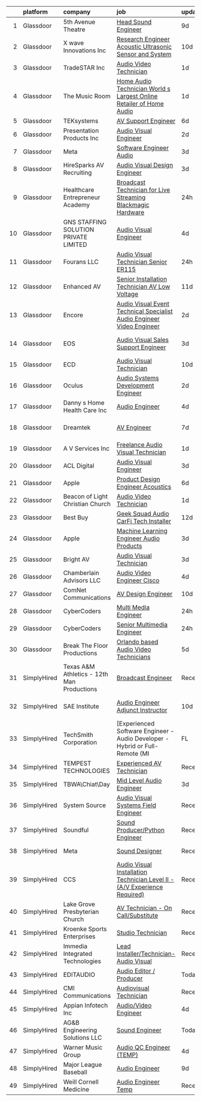 

|    | platform    | company                                    | job                                                                                                                                                                                                                                                                                                                                                                                                                                                                                                                                                                                                                                                                                                                                                                                                                                                                                                                                                                                                                                                                                                                                                                                                                                                                                                                                                                                                                                                                    | update_time   | location                   |
|---:|:------------|:-------------------------------------------|:-----------------------------------------------------------------------------------------------------------------------------------------------------------------------------------------------------------------------------------------------------------------------------------------------------------------------------------------------------------------------------------------------------------------------------------------------------------------------------------------------------------------------------------------------------------------------------------------------------------------------------------------------------------------------------------------------------------------------------------------------------------------------------------------------------------------------------------------------------------------------------------------------------------------------------------------------------------------------------------------------------------------------------------------------------------------------------------------------------------------------------------------------------------------------------------------------------------------------------------------------------------------------------------------------------------------------------------------------------------------------------------------------------------------------------------------------------------------------|:--------------|:---------------------------|
|  1 | Glassdoor   | 5th Avenue Theatre                         | [Head Sound Engineer](https://www.glassdoor.com/partner/jobListing.htm?pos=104&ao=1110586&s=58&guid=000001834a3bb33ab60d8e70ab430b70&src=GD_JOB_AD&t=SR&vt=w&ea=1&cs=1_1df6c047&cb=1663397770406&jobListingId=1008123906678&cpc=0F2A8D282FF2E7FC&jrtk=3-0-1gd53ncr5i7kq801-1gd53ncrnmbjh800-679f858cacb80711--6NYlbfkN0A953Z9EfJZc5Z9y7Wb0NkuJO-5BBnqXCJSieP3bN3oTxAO8dGQJw4jOWLTXZ_QeGs4kJ63YjZwNQNYGIrSwQgfY20srx1XT-10XjCPvFkni2R6SchQELxUzor0CESEMjGrLh7Gb-fv43eRD8ZMhQROMx4XTCQu4O_AAnWj6c8oLgAlkNMBZY5ReuQf7658FuVYE0V_9JTLg2bBlGArRmVzU1cWeS5dN2Whh_3ekR3uPG2x0VdTTy2ngp3PsUmMCvzv5n9IjoqN2CoFQQF8FmYYSAg1DFNLcx5YNFslIxbrO_9hmQSYH4npHhYgqe8FVIYNM8NOCLAv7kZ4aIA4C-QN6f6gP8feWeHcISaINP5QZoP3vDkZAMZwYUrch3LeniXX_G8S57vqZqlol2jE-d2JAlFrNwtWpYXhkEc_iVbyh_YPAYbfuCAARrJPyWhLD2ay9H45zHzG8QnWRNZ8Yb6-z3i2o8XOs-W3ll7T-R27OdqE2gPWmCO0exfNGjaSvZ8%3D)                                                                                                                                                                                                                                                                                                                                                                                                                                                                                                                                                                                                           | 9d            | Seattle, WA                |
|  2 | Glassdoor   | X wave Innovations  Inc                    | [Research Engineer   Acoustic  Ultrasonic Sensor and System](https://www.glassdoor.com/partner/jobListing.htm?pos=102&ao=1110586&s=58&guid=000001834a3bb33ab60d8e70ab430b70&src=GD_JOB_AD&t=SR&vt=w&ea=1&cs=1_86c76d02&cb=1663397770406&jobListingId=1008120456243&cpc=7914D502DECE078E&jrtk=3-0-1gd53ncr5i7kq801-1gd53ncrnmbjh800-8b28430843ee8fd0--6NYlbfkN0BHIfC1zsKGIu0R3teaIu8liT7fbRNLaQeDQfcPJweUKxynNxS1I3QAxxY8sUOPCofg_r53BMj0SbXowN0Fq7NDdNj3ZvmNwkX73jybw_-RU0XFOOqu_8ArTDP4JpwOlNlRmJhZIm22hZH9qKHJE12kr5AUzdWgt6ri3W2_npT1sjAwbd44WNW9zh1HfKyXybKuchhO9TsITl4F12AHez0XXOkjK7lTe7xN3MJD7Pj2IQBIqoN2gLFVg6EVNVH6Pq2hbXmxFl-c1_41S_UvKpZMBSHGKkwjqnGbdiIA6zMe-a5gkFetvO2oNh_nNEzjZztIihfQ9hkclV0hct-P7Tn0kln4bucIlBgq5jeAU3a_ihTv2ePSVULQo0y10NdMaO51_PvV2Mjhj7lPG81UAUaQVMagv6D9jYfAJgOxDCalRgNAl-TGvN7D5ONLeKTjSvjjzAEQTjG7mjB7Vh4eN17rsASGZqfj54VLDTI5K2lSxdvzCx7P40p8RpdjnvzBZCmnXD9bKM5pLPLXBjVNl3ZTIBgfQZoPoeYXriN4N3F9-b3y2tH-bSRd)                                                                                                                                                                                                                                                                                                                                                                                                                                                                                                                  | 10d           | Gaithersburg, MD           |
|  3 | Glassdoor   | TradeSTAR  Inc                             | [Audio Video Technician](https://www.glassdoor.com/partner/jobListing.htm?pos=122&ao=1110586&s=58&guid=000001834a3bb33ab60d8e70ab430b70&src=GD_JOB_AD&t=SR&vt=w&ea=1&cs=1_07f4f2d2&cb=1663397770408&jobListingId=1008142294848&cpc=81AAE51C33FDE227&jrtk=3-0-1gd53ncr5i7kq801-1gd53ncrnmbjh800-41d32f49fb0996f6--6NYlbfkN0BMlLwFQlzIeHqb3EUGmDxTgvwq9lhECUMn26vpEj4hXIcvgHf_kGUIlO4O6oJNFlvVvdy1UpyY9LPpUuMphX2Q5c9eFBkE8_Qfc2P9zznzle2Ys59ZHM2hpKtWqOodCr9Xy2wSORpMkBiUC-dkiFvwC4KIZqUphqVFl5m7SbcTe49P7i7LwlGOAa-bKh-8riy9_Z_SsOPd212-UleXKY0_CIeHmfdHs-Wl0jJWtubL06jK9-zN2mVI3mIKNt3NxUUaFNlMYnc9Trtq_V1kphI6gpKA-ROgI24xeWbJm5wolS1cEnj-9KnbNuB9jOi-9YrHOIMVHt-Bc0Qk9ZQse49r_lG8EJ_cjVD3vf5zkO0Vus9DLLy4Ek7McqeJxAFOFFowMnwckUzAk127AR_JoI-JmN552SkhShwWEwjIU5l18KJiWg2Wrg7oXpxw5nawFiXChsYAk6QOCiKS_wrkQ9tgL2tH-0cioCTGIyuQAoVNGIQuNogEMqULX9On025gZmnfmqeI1Uylzo9TDoneBnunbvhd4VK0Y3dLSg_1VqhJ4A%3D%3D)                                                                                                                                                                                                                                                                                                                                                                                                                                                                                                                                                          | 1d            | Austin, TX                 |
|  4 | Glassdoor   | The Music Room                             | [Home Audio Technician   World s Largest Online Retailer of Home Audio](https://www.glassdoor.com/partner/jobListing.htm?pos=107&ao=1110586&s=58&guid=000001834a3bb33ab60d8e70ab430b70&src=GD_JOB_AD&t=SR&vt=w&ea=1&cs=1_21440e67&cb=1663397770407&jobListingId=1008142564880&cpc=67D5E609A3B8C355&jrtk=3-0-1gd53ncr5i7kq801-1gd53ncrnmbjh800-87e7a78f5fb545e2--6NYlbfkN0BZaF_IE0spYzNJrKMj4w3mheJXsB5nILyWYHzkn1FEEm3BxHdTo9d2UbBZW5o5OfceZM1tWap96FzA8xOz9Jo8rOWIpqO1qySRXve0YAFASXfwmZFqSwzq7HtmZUZBW9FRVsaBKBHagFiyxoJYC0GqL-26ERj0g_PDsZCxP2Vq8YSblsIluaJhVov-18R6Ik7uHPajN1JwDRz3d73Sff3tFFDoSgVpFUeFlcfPTA2K1vgaihmyvv5B37xy3-BgkJA_kwZw_MAU8FKnhnMXAOjr9PoKjs5aztpyBAPh_XxkgwCxAkLvr_ZM39Gbm_KIB5Y5Rfx2z5esNPeL6wej3ZkmG7aUWngYIAteBDRqzPEQCjz89l32qx5R6u6M6fnKLM_VnMyCI67I1ra_e2FvnYv7nLnUtEj3IPNAGMZzqHxCygyP8KyXD8__TuTStTFEIvoAtLUTBFeEi31FHOSiFK2C52geb6I_cw7tf64lWXlSVI8_Yg18MI0AmvS9N0nyYE9D-YJ_dYO38HVPezL0dAtKo-kcoR03D16Za74FrQdeyKJL26W2vL7TyNk9pfh6YIQ%3D)                                                                                                                                                                                                                                                                                                                                                                                                                                                                                         | 1d            | Erie, CO                   |
|  5 | Glassdoor   | TEKsystems                                 | [AV Support Engineer](https://www.glassdoor.com/partner/jobListing.htm?pos=130&ao=1110586&s=58&guid=000001834a3bb33ab60d8e70ab430b70&src=GD_JOB_AD&t=SR&vt=w&cs=1_8b3c136d&cb=1663397770409&jobListingId=1008130784424&cpc=2CAED5C921A5F994&jrtk=3-0-1gd53ncr5i7kq801-1gd53ncrnmbjh800-de245536ad8793d7--6NYlbfkN0AuKz8EBO1xHDEL7V2YF9xF3dC_I9B9i-Zw2Jh8clPMK3KTieKealHQKAGLCoX8ausi5N1U8kUnFp1enYtqdVA2tOniFGW21f7-xkHmWu0wHW6gjIdTUIHcx_6TyVQ7GiAgNf3MR5yr1j1S-i_CG7U4yc2_qi9ZfkxdCoX2qhzljcHj4WzKukt6r5D9yOp81pKxi9MrUOZqtrq9kHENu8-LEfX5uVkeci8fbOuT_RaIngeI0c9zL7Fp0hyfMY3ipEPrOswWbl_AtpPwez19mxcwOmfgQ1gcVbQLCZEHFz3vuZF54q_M5CuF2KbG-jhx4LPeVfwL-oN8MW35fSno0t5XTg9vj334AEAy5YLdYIWojJNyE6KDbixqNCt36wxFNiSnZXvz6ypyDbEli3hsp55WAuxpxnhMLWwmZJJhqzkLODbqx-kNiagQkVD8IHChlrP7zxPSr1OOkvZer6IoSWivhEVKNG34OgsQhhvCFSJ48ua8UgC3V1K8EyEYLwxt1cTlaTgKmR8UAUss3VGjBWDDNr1hqVz7JGi1nSP3hkDNQQG7ktvByRFTkZtNH_wkxDZyVQ-IsYH96jnJSgtVnBnYQ54_gHg9JN60iD8DSLbEChAtGWNMPlMC-nPYwoOQIVyfk_NjXJZ_tLE44ZnbaOImpkZULt9cKHqwyCn9YVYybAEHzYaQZ8rNlNTnlL17e37upokTJ9C1MckU2d_vm3eGIsA_ReQv7lyaGeAwuizpnZXo_IFTP98HWhEfz-5FgtxQKcYRGnHoWLSQVV-qOTyJVmfouPZSffjMdb7IgSLjJdioKwghxehU1X8xQvL3mppbwO4DiIYfqS26xLdYlH4mwgcwotLq3hedskPRWBjf4lJu77R1lJUz4v1N2cB_H34D-zPknQRrUY4MuEP2r4BB_P9f46tbIsM%3D)                                                                                                                                                                                | 6d            | Brooklyn, NY               |
|  6 | Glassdoor   | Presentation Products Inc                  | [Audio Visual Engineer](https://www.glassdoor.com/partner/jobListing.htm?pos=101&ao=1110586&s=58&guid=000001834a3bb33ab60d8e70ab430b70&src=GD_JOB_AD&t=SR&vt=w&ea=1&cs=1_1000f20d&cb=1663397770406&jobListingId=1008139747241&cpc=3AB15119A9A7BAF3&jrtk=3-0-1gd53ncr5i7kq801-1gd53ncrnmbjh800-c7d6d51eb7e45860--6NYlbfkN0DukAwDndutArnS8OT3znlJ-TW2KpK_7rZjO0LfXc6UVMwJqLdD1YJP8SDRF_NHwyxts_RCsiaT-Z86VeDUyE0hHOmBfzCBXE-SSidI87TkG3eIlDjidjWDLii0-bPzX49fxqwVr3h-RjXRUZ6oLVfujI85f79Zxnkcm2YBIb2jTy5SOnbDNyzA-930Z3QPEDC1T1TXoeR6Et0kGb7DfWAlovBTY9faT86TfzWPFQT_b1mzjCVnYaQ6q1CaAGrz2LRrFhx-r35zwsWIAvqCoZ_UY-7U1S4t8gYQygEck2OpFWDxHPhVDqUm6WMGjMafzxEdp91gCv1QYabtr4zXY8bUlzuS92H8GuzBqmBZ7EMyuUNkujbFuFtLlCchspASPIk6L29TyUfaZFSO1QWm74pJd3iNnJ8Xdo1oPryuJoOD0rlNUJ10vMZGE7tDObiEao1-ZVU1aI8jWWp1S6tHmIZZmEbhXRtAoKFiIjs_7M6acLIJ7NOKUgzujmIGVjuvZpoBSiVsslqrIA%3D%3D)                                                                                                                                                                                                                                                                                                                                                                                                                                                                                                                                                                                           | 2d            | New York, NY               |
|  7 | Glassdoor   | Meta                                       | [Software Engineer   Audio](https://www.glassdoor.com/partner/jobListing.htm?pos=106&ao=1110586&s=58&guid=000001834a3bb33ab60d8e70ab430b70&src=GD_JOB_AD&t=SR&vt=w&cs=1_234b8538&cb=1663397770406&jobListingId=1008135856631&cpc=444700D72F2ECBCE&jrtk=3-0-1gd53ncr5i7kq801-1gd53ncrnmbjh800-2af0d72ee9516572--6NYlbfkN0DYl4UJW4r1Vl7FEn6T9F-rD9lpC-0oMJVSiWjK_MGUd8e8cHXcpv6KPyjLHZEfqkWCUGiQ0wI9PhypsvPn6fLuX-NuhRXF81k4keiTZ-sjyQohKEQHZsqiAZ17RgzjGitjocz7khR2BXjl1nT4h9VfIACCg0Il7tYaijOLNLdjO9BsgM7gz_J4xH0AJnUSQM9ndGX7IhztlwjVNh9xlotBROnu5xhgf1_h-WZF5HuFM90ACqdiwzpBVaH5Z7I7JU_HjpovsbGw8JK7vRTrxzOxM7G27CooE3JnqIiUcuOxot6iI1Gs3cDiIYrDUXpKk0PVCZkLE0kb-TBh8AdQGI7DUDytoXrG76kNujo4Wd5nq6zpkPc4U3PCvd5r5JGnIAWH7fmcTtfngydYEvTZTevBjY6LYEOQEg6R0zV-HZH3VpEhnY7V8RUrDQx2TAfZwbt7w_1Gj4nuqq5T95abxuqo1rGJh7eN-2p6dBk3l5lTeKpY0YAZeiBO1gjLsB_fvlgMm_pvdVjwkYKIrbazAc-AMPdzK76IVNFuPmBo8T7EG5NtDFl3Hux4SGrSN6ycc7y2SsWpfEXp4lBzcA5TNDIppYnJ9nYzTqQeaq3DYczOSr8oIraolr7Ai20haPkzzSrGk2mFj9XLi5KmPiSAQqXdjjuBJMi02qbsZbvf-HrcQxRnjjse_PCLAViX78hgGgZJHUF66R_OyOljNsLdb_lJGmuB27ndhnOrEjneCQGEmW8zqAVkQQcntXfjbP6LwV7N97DGb3roJWu8Z8lZUGUTiDcTKbg-i0VUHU437GZyoq6ythZjimXvn0JPAgrZ8vssy-UOupONamaJsJP9dBExP1l30agAQ22PBTuw7Uvw-Nm3niYdiIjDMfh9QELkwMRX5l-bRoDVYnrCBnihls4e2A-A8Fv5iFNxwbQShBC31lxkkc8v3hYf7UakehFN6idxP2_Hf6C81Ju3gtIz9Xd7WbXVAJPimcSE5Jggk4ri3KxwPswvLoUDNKKyQcKmVwcn0LAxta6Dpuaj0Y74hnbWbsh71M5Nr9qVW--Fq_64dmZdioQ_UPr4nK7rJU7DIK4%3D)          | 3d            | Remote                     |
|  8 | Glassdoor   | HireSparks AV Recruiting                   | [Audio Visual Design Engineer](https://www.glassdoor.com/partner/jobListing.htm?pos=105&ao=1110586&s=58&guid=000001834a3bb33ab60d8e70ab430b70&src=GD_JOB_AD&t=SR&vt=w&ea=1&cs=1_cee73c41&cb=1663397770406&jobListingId=1008137112993&cpc=4B4B39186BDA197B&jrtk=3-0-1gd53ncr5i7kq801-1gd53ncrnmbjh800-70840be01189a80d--6NYlbfkN0CgISsLKYw0qJRFWluNVVgIYeD3xM8qesrjCvAKwjwwKRSQqxAUlElEhVVO1a0J4UmXE8jH8gqGZ7bB0TcnyeIIpq6WKYddQT_X0JK8DnFIdWZsHfw0-rWvvUi3Z3RfPv7FZg6L5grtNpIdd-CemJoVVCkqaTgSizITWw5qMXkPgXDOiBtAfXCV4beGq3OSQt6LSfrKMNvRpVmSOAh9zdKy7PXWXma6vatZXQTGVS08AhGPC9EO5iWMLYitm05AckXDRkyFPnUxVUpmPYvAQN5U8KFFu1RVDuDe6pLodJUKg3dd_R84seWQ6_1QimC85f_rZyAtRAhG-ASVZX1yOwxK15IFAA-F_w8PXsDGci3ed6W5d24hhn1w1vtEkuzgxrno9e3CRmt9RPutRcWce6WiZOYSLNt6ZoGAIxBEdjFLZJ721LmReCcFmeEzHSaQYVZ5EIfNQq9BNWaMI6ktDzFiNmDhK__toGKOahDxTtxuRiOMoiq4nylV3WHUPuMzr2tGdU00hTG5dMpPpbDWrg4qdx5r9Bzevgg%3D)                                                                                                                                                                                                                                                                                                                                                                                                                                                                                                                                                                  | 3d            | Colorado Springs, CO       |
|  9 | Glassdoor   | Healthcare Entrepreneur Academy            | [Broadcast Technician for Live Streaming  Blackmagic Hardware ](https://www.glassdoor.com/partner/jobListing.htm?pos=111&ao=1110586&s=58&guid=000001834a3bb33ab60d8e70ab430b70&src=GD_JOB_AD&t=SR&vt=w&ea=1&cs=1_d06a13d6&cb=1663397770407&jobListingId=1008144865021&cpc=149B3D5996025BBA&jrtk=3-0-1gd53ncr5i7kq801-1gd53ncrnmbjh800-ab1128fd90957241--6NYlbfkN0CkZ8-mGi90iqtR0Qhiu9m0tER0sqAmi77AzZq27j3pUXYO4uJCgMQg3zVFMnV4fhf6KSqzuZYes5UgPV0P_ovfDWTjLaAuGnVRtPeIw8TGb_99XdLYT4Pf8XQEKsD4YduzW_VEUu5AZGIo5rRPojG_xqROrpmYTQrVa0DABj6e-D6d8XRoV81c1K3ftfaGvckn1VGOrPED1MloIjH7NpgDmxmbV6WMZj0ncyAllgh0WHmyiboEcJXphnZGONRoTeTHPGvDUr4G2phiiP5ppf3HfGDMvq0C4Sfm21nxyXVFjKjqyJE2hoTCeACC2D443xy0_0Bc1_p51lXOqMALX9w00lJsDov6ygdEWiahxCBgqBhnT9i5TZFfICgl9dsoxFJpytFJnyzWqxn5wI1Mq70xI2EXZaM25m0E_a9Ggwa9QoODMJocRN8uze1MqGjNEcM22bSixL9788HJdoETnifEQcm9eiGYtHG3d3C5AJlk5PEs_veJj850LFyt_wvl3_c%3D)                                                                                                                                                                                                                                                                                                                                                                                                                                                                                                                                                                 | 24h           | Osteen, FL                 |
| 10 | Glassdoor   | GNS STAFFING SOLUTION PRIVATE LIMITED      | [Audio Visual Engineer](https://www.glassdoor.com/partner/jobListing.htm?pos=126&ao=1110586&s=58&guid=000001834a3bb33ab60d8e70ab430b70&src=GD_JOB_AD&t=SR&vt=w&ea=1&cs=1_2ff45f48&cb=1663397770409&jobListingId=1008133835238&cpc=654405A9B1E0A9F5&jrtk=3-0-1gd53ncr5i7kq801-1gd53ncrnmbjh800-34fc2d6aaa9c39dc--6NYlbfkN0DSIQBZQ-2Vai8_rtyWPENsIrxgvuk_9OUeK1VKqbOx9HU1FkKsTKPGTJ1fQ9Jpvdeomd5e-6rIq26ylPV15vo389pWmV_IVTD2fS4ExdKiACj2vDE4q-UYpFom3e1X1LKSJQw61DoAPcF41ktfa8CWQ67aJjIpz8K2dIRJ8SeQJ4e2QPY7gTqhCul1qMe-CHc0pHylYcDbhrUv2ulfS9YqBtYpIuNkWaTl7vzGTS_UgZHpfMPNCS2TZgRHyh4V0uWY4TE-PXNUYsaLCDlEyZSuYHAflmJA_bCsO-NGQuuMUxbnhx4iCcziBUGQBwECpWiFr0Wj49Z4y-NeTK_xxGWm4yfSqsL2lDmdAaxcMdcWpuH02L5S96Dg8YubllXLQWhrn9Z_lBM0dgce4SzTr1c7kZZ28JnoESBDBLH6h_ADT7djgHJL6xvQrQB-Rvr3AlUg0x212GOJtAZ1KvMMlx6K7AOUFEx66Fko70LTopPCNcN7Keb_w7JZP3NbVbaledWZN8rVmdqPAg%3D%3D)                                                                                                                                                                                                                                                                                                                                                                                                                                                                                                                                                                                           | 4d            | San Francisco, CA          |
| 11 | Glassdoor   | Fourans LLC                                | [Audio Visual Technician Senior  ER115 ](https://www.glassdoor.com/partner/jobListing.htm?pos=129&ao=1110586&s=58&guid=000001834a3bb33ab60d8e70ab430b70&src=GD_JOB_AD&t=SR&vt=w&ea=1&cs=1_26a5784e&cb=1663397770409&jobListingId=1008144740436&cpc=334ABAF5D42DC775&jrtk=3-0-1gd53ncr5i7kq801-1gd53ncrnmbjh800-3f5dabb87081d5de--6NYlbfkN0B550PD24BIy2Hy5mwly5kZV7wFYgZrdY3sACBQOaEATd36NwkIYHxf31zFA6Ear_U2QMvQpHq4UT55JwO0JeUU2laZCVPOXgUXiEMjqiWwZ23wNRB1pUTQwVxOQOGunBFB42tSFRFs4R2aG_fs04DgDbY--EY2TjISBOgTY3fs0gocq9b2hvcW76-9cgaly3Gg0htDBIyMGpnc1feHDvj5xDBAZ7V2gkNLVcL4O-0xUts2KjhOKShiqY_SRUKcnXYUIBmEgdjObgoY86oYlgUPaqTJ0MgB00SlCnjpDrCAQlUrTarvf5MoVSNtTPuAfnOKIhmtNIaJoy4kYO1hl1w-skJuH28LrsR9qrvUgVkGXqBPBvdmH6TRcJNG4BbEE20adG9cEOynUh0t1uQQUhBvcYKXH90CXM4bikTrK3fZgm6hF-BpdHbQKV8yhD_OqnrbE7eF44NjvxbCXnqYlnwq-26tgU6CEdukF0vq9eLOvNWot83h_K2YO4bkpV-gHkKdfNOYC79GSxiHeX2NKWAc1gGSYVdnkWo%3D)                                                                                                                                                                                                                                                                                                                                                                                                                                                                                                                                                        | 24h           | Union, NJ                  |
| 12 | Glassdoor   | Enhanced AV                                | [Senior Installation Technician  AV   Low Voltage ](https://www.glassdoor.com/partner/jobListing.htm?pos=114&ao=1110586&s=58&guid=000001834a3bb33ab60d8e70ab430b70&src=GD_JOB_AD&t=SR&vt=w&ea=1&cs=1_9d7f7482&cb=1663397770407&jobListingId=1008118905154&cpc=ACBF47B84C432121&jrtk=3-0-1gd53ncr5i7kq801-1gd53ncrnmbjh800-b0e593c9ab811aed--6NYlbfkN0Cp_WSJKd_Pz82imZmURPbhd3kYBsiZi4lpMLOH6vOlLNePjbPm4MR7L7CjOy3uzBmZ6eohfqTKkl2TGzgO3Jzyy3LVDm20qkJUYQA1MBr5FcrNoHor__i1x3ZvaIEEjLKKeLo2a5crK4FxOVD-JtmJ-gic-mNQItnf1aAJj3fwxaVtnay18ArbSdlxNCwOAGsvu0deu_keloObntlIWaEy5zst1YKDda7q5EjeDqWn8v_bSV4JpgL91E8LNLzbQilo-EHKQcjyd8TPrUcDMG4l6kRWqrtk1G5IWVWeRP6v5k-0VWbHz4FgYQC4TlL42KI1Z9HmfH9c3kPAaGO7NYkQ24udETCKIib0IV6uC1tJ2r7cJDEO89vGlDzmqtFs_FfO5lKlolEyAR1FICGzaKDxNxF2ZlN_n7ArIPgNkrL0oC1cCsYKmP525pNp9hS5aagTE36ENZZz9D0Z7FmZGsp17_YWnWqbcwV9Q_OSAtPqbJyyCReRZ1qlqKLj_afkb4jvCpzj1dh0kFZjBllWM_lpRT1816dbNHY%3D)                                                                                                                                                                                                                                                                                                                                                                                                                                                                                                                                             | 11d           | New York, NY               |
| 13 | Glassdoor   | Encore                                     | [Audio Visual Event Technical Specialist   Audio Engineer  Video Engineer](https://www.glassdoor.com/partner/jobListing.htm?pos=121&ao=1110586&s=58&guid=000001834a3bb33ab60d8e70ab430b70&src=GD_JOB_AD&t=SR&vt=w&ea=1&cs=1_fdd368f6&cb=1663397770408&jobListingId=1008139012219&cpc=7AD1D84939BBEEF3&jrtk=3-0-1gd53ncr5i7kq801-1gd53ncrnmbjh800-2bd8def716ea0f3e--6NYlbfkN0DyLD__ZQpJZwLO2s49LS2dcS2T4cy1KEhKtYr6CiU9rM45HJyBQUqd0E5_ZjnIm-mci3pdkGlYNPM1olUna66TpU4BVyfH_j75e7hYEGGv_wdpEkxrRscv1H3f33B7CjeDiTGWin8U7d_-T_WLFptV8NVUS_v0EYU16ZPOCga79YJg-w1WCRazPzuPVEQo_qdez6STlTGRZY-GGfZAKKaSHaydB3hv2KLWdC7YT5CV4GMlHnguPVYGDPyMg4fLcWmMjRHuOUOgcCHEAkHRuf-GxOnDCgmxZKkSxbIRaU114f0o-YpmNVhJ1emeFGPKy3b5tQr6rxHRxJpVeEXI9HAtqqxmzCNQW_MbVb6uEPwctAbLAWr9cfZPCBBdhYSH3hvzYnV8LG3j9oEsEmat_EH2FX3cCeRoIjsLab8GQ2bGuF6BGXgfkPzOe7ThVbp8NvtGvTNUqlqcLni9N1lnwqBw84YwYO4MPrxynNZEOgiYa2OHLxrR5P3JU9XE9m9IyoQLyoqWxB1spFp-qa9RnM-Ywh7uidsc72kF068Dgrh5cJ7arQQ0BAQgO41KhXuuRmo%3D)                                                                                                                                                                                                                                                                                                                                                                                                                                                                                      | 2d            | San Francisco, CA          |
| 14 | Glassdoor   | EOS                                        | [Audio Visual Sales Support Engineer](https://www.glassdoor.com/partner/jobListing.htm?pos=123&ao=1110586&s=58&guid=000001834a3bb33ab60d8e70ab430b70&src=GD_JOB_AD&t=SR&vt=w&ea=1&cs=1_100a5ef8&cb=1663397770408&jobListingId=1008136840645&cpc=56C4EA4A1A191A49&jrtk=3-0-1gd53ncr5i7kq801-1gd53ncrnmbjh800-723db1ede6f0c2c3--6NYlbfkN0CPuFK2nZOxfoNNJY0Pao8GxSWpION7uy0983NRRg9RKDewEfDB7qPLIZAMCI42lkd6N_5WXGdFnCCR-tGr-ayzD49P4oWXQ_Wzm8D4GDYsfZrL-jOVpvM_3XHKhyirlcD_jgEMdCKdTr-nLrPBjyH6kY4lYkkQut-_eCf08TKtbB_S1NMTXNTnT_naQuwuHW7tz52f9cb8Rg-aXoQK65VU8ixF9HdV-XpmpvwRFJ-GwvmYzHiGC7HC2ECoC7ERBMdyad0lCbrNC1k6hwxqv6JAoNWFKVI3fQVg5wdyumXiM5Q9eE1-XMjD-sG592hJwl_5CdXJgDY-eeEsZoV115xY0w1Hrow908UPmte9QKje7rcesXrBG2Q0grzMf88cOz_trSA9GWC-HmP76LMioi4hHpCbBk4IROCI-DnPTtM2ddsY8ibN7VpNG60KIDJYUtyFNJpfRbBsLg%3D%3D)                                                                                                                                                                                                                                                                                                                                                                                                                                                                                                                                                                                                                                             | 3d            | San Francisco, CA          |
| 15 | Glassdoor   | ECD                                        | [Audio Visual Technician](https://www.glassdoor.com/partner/jobListing.htm?pos=120&ao=1110586&s=58&guid=000001834a3bb33ab60d8e70ab430b70&src=GD_JOB_AD&t=SR&vt=w&ea=1&cs=1_a280cde8&cb=1663397770408&jobListingId=1008120430552&cpc=292036AD7E8A5303&jrtk=3-0-1gd53ncr5i7kq801-1gd53ncrnmbjh800-5faf7ae4e6346651--6NYlbfkN0Bu-7BuAsb4ktglGUKwTfEUzoJmL3pM-gMNEfJPFWtKaJ5aBO1A6HQ-XgRaD2waodNo125yHkGtILHNpzuw1IW-4J2pRJ1KmFuU4M-wuS0rbKerj738Bz1RcBmJkcH7nqLuLj5vC5eDTcCajjLcR6cwK6JXMUI2ISjx7mdEJiHKXu-qaCFOw28Igrom2yQzU1gWTABNSqRFnBlwJQxZWpez7FoNl-4efNoIy0zLLS3-3z5D61Gx84dl5-aFnFCK6cKBKsdy1CqU4UJzcJmnIhcgUl3U3Kd2U9WHsuiNBzMSDVLCM3XeQmKWJIAbbauN4vJZTo3Ra7N7C1bSdyoB0Iv1guKDqR4_50iIclBv2F9KUP_e8Va6HSLnP4XB_0-I4n5Q0Jabzo5x1HZh1-tvNmThvjo_FV-2xTuUKZG7S4hurSMnXjTHnupfKfO82pFqAWSaec7JzuaBf3lHky0UaCvUOJMxjL7m4hFrlqsp44oMrpy2nFHJq0pjGPsAwYPJxws%3D)                                                                                                                                                                                                                                                                                                                                                                                                                                                                                                                                                                                                       | 10d           | New Jersey                 |
| 16 | Glassdoor   | Oculus                                     | [Audio Systems Development Engineer](https://www.glassdoor.com/partner/jobListing.htm?pos=112&ao=1110586&s=58&guid=000001834a3bb33ab60d8e70ab430b70&src=GD_JOB_AD&t=SR&vt=w&cs=1_f0e82e6d&cb=1663397770407&jobListingId=1008139825650&cpc=BAEB662971763A76&jrtk=3-0-1gd53ncr5i7kq801-1gd53ncrnmbjh800-81c7c01d1ed9796a--6NYlbfkN0DYl4UJW4r1Vl7FEn6T9F-rD9lpC-0oMJVSiWjK_MGUd8e8cHXcpv6KPyjLHZEfqkU7D16wTQNzEVk4wG6XI9FAQyK5JkhJ2ERt5J6bqJI1UJM9RVHe6sJeBvvI02Fm7Y6TP1maoxtnNctsGXYfreZYmK9z-xOomguon396Im93PrYQAhqM4RnyF-ypzymJNdLjg1iIRIP7yR4_NRt84YCoPJ_r8uVTYZ1vxiv64NIRkH-4kSmFOGUBwyYF2IOPw1F6qdhgD5J7WH3d6xtIFuydd7gSFVGHMcYMKpY-inTwZ0gOo18Ub7JIadstG7rgTKFh4_f9r4mvtrSq25WB1kfwriF8zCRWSeNfupPrmcNdQM8I7VRPoXWf2rkcNNKLtpLbDAXqhPIFvWPe_lo-3DXZuAl3l07CT3Dcoz97mj-RdoDsEu6O4t7m_9PWqHQmGCZmIbSeKc61ybrv_zgIewTex6bop8e-StxRFLkeKuC7sJwA98MTRUhm4D5mXlcxm9uBMpQsEprMenigLwNRmvtAA4f5JoOX4dV28eRENHSF3pslfGkbGgIdnWa90881M5ZLem6AFyq3gPG_pXgGL5DB69TaODrZrYccN7ZKfi5JxTmnBmSqvW9z_NkUjj1_Z3G2RGATdbM5fRumRNVuzeH9bk-7H2yt5yp3vWLdPPLFm_vxG2-l5xsuNIQGZtmrchB4IexajUym6Cy8kcE9qkKEUzcE0cAHBe58Nra4Yikc-IkLvOcWnp6dziPrLqF0cQxpvMsnEFzBX_llJCyRxXZ3Yv8cSDiyc2VpYT4-77ekM5YE7VW6ACIshmzkxv1bJEwu164Qbgito2DNohyiK0llJQQtNd2vEufCBw9fNO-z3vn60QgnAvH4UnY7opUoXYvd6d9i4gh9CVDGrDn8wMVYv7AMqz_jgVwrZZvN18ePxa7rb4BSLrZHyH3V2K9on9-ZWsbN-RJJbPPxzrcbvDYVlkXRCREcyrKi6pFOyuWZqm5d-l7CpMeewi4wj_hrxm3Syxt8V_J6qbp2EQJrC0ifkcnWAwE2ZhXA9cGzmrwYCRl-PnKJBhuchi4DR6CMpx8%3D) | 2d            | Redmond, WA                |
| 17 | Glassdoor   | Danny s Home Health Care Inc               | [Audio Engineer](https://www.glassdoor.com/partner/jobListing.htm?pos=110&ao=1110586&s=58&guid=000001834a3bb33ab60d8e70ab430b70&src=GD_JOB_AD&t=SR&vt=w&ea=1&cs=1_d82ee017&cb=1663397770407&jobListingId=1008134151228&cpc=1120CD366D53BFD9&jrtk=3-0-1gd53ncr5i7kq801-1gd53ncrnmbjh800-d96fd0092005e7ba--6NYlbfkN0BoInTxaLMgkHfYaVP3cjWr3Sg06t2RqWCP-gXfyzuwcAKjbigUHLNrL0tn_yz6JlUOWou0FcGHTzr2os2mD1KAPpd-ACAcwY0h9eauOD3aWG_L3Dx0BkTIHnyCalEaEiU-pjJg_8aKBVZXC2f7pUDDYWRJO-tzJ-e7l1wrtaTNOcOW7ZrA-UAstBtsnPwPdV6rYrgywY8RC8L-kp6Xz_ccbJnkCRcBrdLF7uvNBD2W5Tx6QcNv9I_ak3yt_uBe3FLcSDrtjeoH94ezR2BhaMxGmlJQazvknaK5hiXqKybbnPCSugt3Kh4kVvaf9JRtSu1V-38khsbqvGY6ZrS5Si6ylogNiSHFcdTFUSK-y29xD6Lobh8xwcELLljdEhdFi68q20OyLYGTb0e4XXQF9aO72VB30y0XeYKtrcp5RkbymTMgy0BVqor4J6mO41eTaHZ4t6n2KczlIw0ei1ImRlV8MYW5_1TeQBtDrShNgKJ4aiKUdbuk6YDg-IiDaeFUZdQ%3D)                                                                                                                                                                                                                                                                                                                                                                                                                                                                                                                                                                                                                | 4d            | Berkley, MI                |
| 18 | Glassdoor   | Dreamtek                                   | [AV Engineer](https://www.glassdoor.com/partner/jobListing.htm?pos=103&ao=1110586&s=58&guid=000001834a3bb33ab60d8e70ab430b70&src=GD_JOB_AD&t=SR&vt=w&ea=1&cs=1_789705ff&cb=1663397770406&jobListingId=1008128319710&cpc=EB1BD5B9C2162114&jrtk=3-0-1gd53ncr5i7kq801-1gd53ncrnmbjh800-e93c37cabcb657c7--6NYlbfkN0DmE15CTgcGMh7aLs0K4L1vkmWCYcqqPsBCfgDMCdQhnIn6a0L3CsQ2TclzMHLDmuF0lYeriLsHxtx5mC1VtgpyoJLsD0nia0jpi02q9IkZ1Hea-vLCKPei7KEfifH_Or2U0zp0agN8V4Z8IpLK3I8Pr8m-A2nXYmib-vmheUeb4WB-wb7VMGrI0SXX9I95vbDi8-HUNrI9by5oRv4qLLRsjAvBp41D3SKHZWvO1mpUZz9qLbYRkAb7DbjF5CSmU59R2xEpCH__Lvnfe1CYowOZCWClRSpRxt7n0zatZN4Y-47TsdJj1z4zIjqg7e0bJfcZJeOBu4vyIVyXHtiu0D8BS3-0FDl5lv5oyobK7wYc8b8mTpNXfkSXSzxcUdY7BvVZ85dS_jB0fZnw4sc7aO0lVXA9TRZ5THQfzD_6H9xFa2kJrpCLQ964VhqAjsy8lv-JCp_ZqkVZ_6qQNdY6qtbwsSJ0RTpzZ6ROLOfXT2A-19G8XotkXeWQ)                                                                                                                                                                                                                                                                                                                                                                                                                                                                                                                                                                                                                                 | 7d            | San Francisco, CA          |
| 19 | Glassdoor   | A V Services Inc                           | [Freelance Audio Visual Technician](https://www.glassdoor.com/partner/jobListing.htm?pos=113&ao=1110586&s=58&guid=000001834a3bb33ab60d8e70ab430b70&src=GD_JOB_AD&t=SR&vt=w&ea=1&cs=1_1ccf199c&cb=1663397770407&jobListingId=1008142710910&cpc=7E69D0A57279CD4B&jrtk=3-0-1gd53ncr5i7kq801-1gd53ncrnmbjh800-36ccb2c5a6fb9f5f--6NYlbfkN0D_KRozbKJx95I3LRYgbj09bqBDFeyQG4s8tCOB31p2DKy6nDnJUsuw1VNczg2UWE6ya7bUX4zeLOE7WT2XVfHYYzmW8R_SJd70PgUl75CBK7ECdYy4ji1klRJvh1bsmyT3w-CHzdEzJzeagbDZMldirzWP9k1iNa1IRQK9rANCTznu8tZiQZKKtPdAG8RpTsHeVJscFDTfJ6OolJOGICOZ_v1y4lIQgQ8g_6iPraYIIsX3tkAhxjpsyN-xyhF4kLiMQesSv6dfb6HBbc1ACQ2DRMNF5MZqLswYiyViTe3Dkk-JbTTvuk0f1OkGnnNav-9N-y5Gid_GZ75vBbunrtQRy3p1uyJLv80WCNZ8LPbB9LkOnHoF8Oz6efQLb7RVyS9Nh_agPhtOAm32f-7ldoWLflPfBHNkGZnYvYBlI44kVTY9QW4ZBjbBwGca7S5zkBT3LEOq7X0-oDjFx5Ed5loSbR3O8ULr5-e82kjH3yNuHHk5MNM_ssyqNQVhyrKOEMwCYmCtCwZrTA%3D%3D)                                                                                                                                                                                                                                                                                                                                                                                                                                                                                                                                                                               | 1d            | Atlanta, GA                |
| 20 | Glassdoor   | ACL Digital                                | [Audio Visual Engineer](https://www.glassdoor.com/partner/jobListing.htm?pos=124&ao=1110586&s=58&guid=000001834a3bb33ab60d8e70ab430b70&src=GD_JOB_AD&t=SR&vt=w&ea=1&cs=1_cf7a67e7&cb=1663397770409&jobListingId=1008136804953&cpc=8795CF9063CD573D&jrtk=3-0-1gd53ncr5i7kq801-1gd53ncrnmbjh800-d9ce64226adffd8c--6NYlbfkN0Aba5oU64R_O9Kj8y6RMdSSFXuPwn88DcWu9IRDlipDHjxHIIFB0atBqVJ04z1yB3-nxvBgEGdnzAxa9I7o5XOCzHQWecqcWj1X0APzEStAzBHkM1h1cGkyuVimHIyUTZfxie_NrgkwtO5GO2us7Pu0CgaFpYl-b_byCKvM8lvz_qs09OIW9UKdEe4Lga8fxNs-73yorL-YdxWovPcc5Xo-SEiLdDVkvP4whpRMN8m71IUxFsgzi-_3XdYvRC3XEpXbPD2mFt23FLG3ldEmOSQTuIi3xxUPIA8OaFtmkdytPbfjuC5s8fcoJazpc1GzgN7nir1-79WSf25_VI-HMuPhWtQWTwEpbT0RYUZfgbwQdOeAruoPlBncoxjKnQHyJpxHMDVsck20sMeZCDyPErAAEYOyMfelY6JfSYWLRl_Tn52U-S3S0lPmUjVaJsKZwA0_J697ZkHqboGKYIqG5d9ttO8Vwg43E9DE517ixTcOPALpBUU2poBXNgRkpgd5XmDo5unc-Bw-JQ%3D%3D)                                                                                                                                                                                                                                                                                                                                                                                                                                                                                                                                                                                           | 3d            | Boston, MA                 |
| 21 | Glassdoor   | Apple                                      | [Product Design Engineer   Acoustics](https://www.glassdoor.com/partner/jobListing.htm?pos=119&ao=1110586&s=58&guid=000001834a3bb33ab60d8e70ab430b70&src=GD_JOB_AD&t=SR&vt=w&cs=1_e35aaa03&cb=1663397770408&jobListingId=1008131051740&cpc=451933188B21919D&jrtk=3-0-1gd53ncr5i7kq801-1gd53ncrnmbjh800-82d80ed8eeb3d195--6NYlbfkN0BvKrLyj5gPmtZO9T8euul8TCxuuKNOtzRJOomxnwSEodTz2Bc-sPZlPHrT5BCwu4SXmWdl-fBj0XhAk_BI58onkdZe_kD44O8sK3bwNyxjQJsO5A55EGA28AgUAL4PCD26XLQDV68k1ergC0CDAIiQ2dH9LpdR4-dZwcPOiW8Ui-llrooM-MJ_zuIICuksDypS9h0dbCzkc3zjDgLPtLp9OSA3epxK8F3CBGVgHQnV_yTlERS_Ix8TAjqlbXMuPN9FpPOefTufRrv_re4Dc1Q-GM2Bgx4CVrOtVuiD1hnnjW1oE5WQF6fik53F-Z68cwATtlbqZIw5yOl9skhpIzkfT68yd0YahfS6iM9Dqh0pQ2gQS53JGCkVMJdJ464_leH8nf_cIKDTN_WGhCSe0tPPC98x_9gFZaqSBphZzS-uWvgzFjyKbTa-G-GVWEt_jtjb2aPBShR9Oq7Iw1G-8fQyUBfJwhvAnow8w8Ds5XHiq2mEih1wgIaLItahd-Ja1TGS8-hMPQgToX9NbwTodt_P6Pwavwq3KJTQWjm6yCfykE5rMpZk9HR_6xjHCDj2Xwm2gbeVaM5pOg2RP9mOOpIUP3tcNeSB_0pvBk2w9Cgrf2RPtAxfG-WSnXdyRFxfY95L9Hw-N01nF_3XvicCfBjuRCB4c_-x5Yy3_SRBUicillf0H0HprYIWX_XEw_X9tuAnZFaG_j_TK3mq-ZDV26kc7swVHS0IkOM6uOYFw72WFIt8yfzXv_xpZX6eWx7ZBapANrxSfJEr37f6yZ6RKvoO9_36ZCUG9N-L4gjG8M4LjtRM95hndKJ51iuRb5b8iHjy_ZvvLf9DzA06kcDvsyAhNQe9CSuc3PT07eZgRkKeYtH3UnhwtNKNp47rzoiw_0F5FNktJxqZBgxwTUHJT2lHTeeIDWkl9l58kG_8evR7RTZqfsVvwcMiuRXX6pHA_zELTSKun6cgui0O2jkr9jJ2SiVhgXJ0dpiUR2HlIbDsRg%3D%3D)                                                                                  | 6d            | Boulder, CO                |
| 22 | Glassdoor   | Beacon of Light Christian Church           | [Audio Video Technician](https://www.glassdoor.com/partner/jobListing.htm?pos=117&ao=1110586&s=58&guid=000001834a3bb33ab60d8e70ab430b70&src=GD_JOB_AD&t=SR&vt=w&ea=1&cs=1_9956d358&cb=1663397770408&jobListingId=1008143520501&cpc=01657B10174A43CF&jrtk=3-0-1gd53ncr5i7kq801-1gd53ncrnmbjh800-a00d54e9e0133ea5--6NYlbfkN0BKgzQyzTF1Q9mOsR1amaS-juVGLjHt5Cdom-gEF9y-xaA6VVL5_C6w03iKT0Nubn69SXw7zBeVTXp8wlOJqwMRmMrLJxuS7Ne-qR3FQhH8_lIL636NED_yPWexZCfgW0IcmRwhCi_iITl_I0QzMA5nY3HtelDH-bNneUlSMRbE4rUwAc6OtbEDGpYxBBGgqbFAKMqZOcsGpNElpZ1IczWSSn6dhkN3GKDoKQZKMMtvpgm4cgFjztuHUKcNtV-zbGhGJfjyIcFBTIXtIbQiwI0fqXe4ouuUTIhnc12wugQwJFq3wMqGRGyl9iXX4Bp3JjzFBCTZiiybXwaH31nU3keRGGKnrr3jPgcWwYRpqxolaP8G52xOmNZoQzzKRylKcp23IdkHkazbOkGREZKI6l9ZG6sKNwXNOiHB0kHG_uqJCMpUw9sZ1HtIwvIOOeeDARSdc39P_oopCi8ZgUxDFUvsJ7j5BE_EysSqUW15TeuMrZqM9YxecqvCbBHPLzXJRDE%3D)                                                                                                                                                                                                                                                                                                                                                                                                                                                                                                                                                                                                        | 1d            | Austell, GA                |
| 23 | Glassdoor   | Best Buy                                   | [Geek Squad Audio   CarFi Tech Installer](https://www.glassdoor.com/partner/jobListing.htm?pos=108&ao=1110586&s=58&guid=000001834a3bb33ab60d8e70ab430b70&src=GD_JOB_AD&t=SR&vt=w&cs=1_e19fb2e3&cb=1663397770406&jobListingId=1008116066248&cpc=BA005B1D96992017&jrtk=3-0-1gd53ncr5i7kq801-1gd53ncrnmbjh800-b46a7ee94f2c7fd9--6NYlbfkN0A3euUoOlcFOg58Q6nmuUh0Lnp17JpRiT8Tdiqcy7-gIy_9lAZxc7dSNJR6UcnC77chknXDPstKoi74kDolea-QGm8934KHhCuxgRhDZmSuojS_LGHIiv2lmEcHnLUcNC1ER27m6R_QD7J_WmjCLUChjd82MK3TVb9D0NVLyPZEve1zaniigbt8A56tVaTyt8XdqEiK8xnFoljX_i5Hj3rpcLp1G_rv9q8yBbOxhy26Y_7_7uD0Xfiu9YkTs2iKEgsKhe_8WKf5xabZehMNiPqGGbWCTCa6dV-ua39HIbagdjfF2HHhuo__J0ulYnaMkkRvfZm4Mh8jKpCMHdM6m_O7wOUaOK6LXMGgWCIom6XzWGSRGskVYE9l2EPa0qp81QXCHie8tf3HDY34FG57bZmlu7-VXyLeQqE7XC5JydsXZSMzLa4CyMkovlywvwOFlW7K05LFPZq2Rw1RgaIyTVVB8yMyGoDuyhbqjz9RXWiLtUJbHdhf8HDXPPaYu27j3y91vS2n5E2_KQ%3D%3D)                                                                                                                                                                                                                                                                                                                                                                                                                                                                                                                                                                              | 12d           | Lynnwood, WA               |
| 24 | Glassdoor   | Apple                                      | [Machine Learning Engineer  Audio Products](https://www.glassdoor.com/partner/jobListing.htm?pos=125&ao=1110586&s=58&guid=000001834a3bb33ab60d8e70ab430b70&src=GD_JOB_AD&t=SR&vt=w&cs=1_99c202ff&cb=1663397770409&jobListingId=1008136389935&cpc=F41FEAB56D215062&jrtk=3-0-1gd53ncr5i7kq801-1gd53ncrnmbjh800-70de91abb83b5434--6NYlbfkN0BvKrLyj5gPmtZO9T8euul8TCxuuKNOtzRJOomxnwSEodTz2Bc-sPZl8WPllYOnI2iSiV5Jwp96GP-nA0nsfOl5SpQEqkHM_Togz0qhXdyIJdkgcd2o4eNJrzaYBsCmJ8QUREDdXvT4fWt9U-8uM3dCZYkS0bW87wLnGYLTEFeJaLab_jc6ss9UJjXsvZbkpnyX8X2i1sfIyRah0hEkMnNyQhd0Lfx6aHCeckyrr4nxw-TbPR9KP9zKkMdVWyfZopuFwo-0lkFAf0QINySBrzXwGA5ETkixr1y-vYx-7Z3S44PWL_GTLDLoirVQfbDsyb3zoMqPWuhhBpo88gYTM4cOvijuUy_RTfFQ5r3R01-XIg4BDQQQPRUSscv9WL2LmcJtOAVktQSzrDI8YuHbjAPPHdsl_-ky-ZjOr8Vd83RXsnzWCRyCIywcXmi_rzYQ49wcow6vF2umeQay4PE-C6v6ZHC1PpB3Q3amZDkLioWPypZKvHLX7_CdX7MGrqVUxDXUUSbeQfoIWj3q09Q41mJesBiAwR36lKdPgB54PFB799Ch6E3zNkA8gBFJPuo2rnuSEYDyGgcj_saCeLfUC1S8E2dJuTn8K32P1rT-88HoQ64xWkbJorPo7J_uhEV-NNgsASSe4I1ZYL3m6ksR6sYZZSNrtPs73qz9xEK73p2HgYPBeoty_BNr9CLDik5_hPKC0nnovCu6WsPvzzJlGtoKMsjYlOOEdngf9NeRT0dtmJAkGdgNq_U6lEKHzK5Z7g_idTGYjwhIsGIILVTClR1hCmtMcTfX14pNdifFR1bLMIVHc5u2YXg6hLDeXo0U2Mp19WDweXKvqJ1xWcv2-tiBu_tAFwb53z03WdaFhcJvE7FFOlsSFEtOqXdbZ0O2H1P-4pS21-nqCWkpdBkpGSzU16mdc6WSfnjx_iyR8jcGVuTw2kD3AX-e_RZjzbkIYA1WU_bF-teZ-Rx5GopQfndt)                                                                                                        | 3d            | San Diego, CA              |
| 25 | Glassdoor   | Bright AV                                  | [Audio Visual Technician](https://www.glassdoor.com/partner/jobListing.htm?pos=116&ao=1110586&s=58&guid=000001834a3bb33ab60d8e70ab430b70&src=GD_JOB_AD&t=SR&vt=w&ea=1&cs=1_6baeee1d&cb=1663397770408&jobListingId=1008137149320&cpc=FD1C1DA32C38CFA7&jrtk=3-0-1gd53ncr5i7kq801-1gd53ncrnmbjh800-6f690716f48ae2c8--6NYlbfkN0D3Pbr29JwYxSa9Lb6NPIX96zB9gmu4gj0bPbORcirl9LhsXIGuGLwtNbccglDetq3ilArnu8w541zBLItRzEBdvwJ4MDCT5hTkv2ezO0vqwRJymLY_kXze6XmsYYW3hew35rzW3UYEbLbNVfmwpJE4PGooMW7NHhtAS-uiU8_YYwHjZZiANavYaIOyxpoudnmZD2x3fUCKxZerbfb40F77nQcF-bm2uul1uqtyr38SLN44acgBkHi9jV9_lpEJboWESn_2HLRIUQ7F1nVlYBOEGiFyckUj-qTzU5crMIwV9CcFhnITAr3Lqasc3QzjKANUk6uo5V62PTM9ps-VmSOrqFqZMdxdGTbON9uSfkR7weaJHwn43j7JgigeQkdIaRbXVK1LU4lwktFx3UDnHh-RPrzfPmSc20PKeWTJwJA-y1lkalcMHEWmLz3iuVY-EYDzUiMWMDXXz0WionGExX9zPZHTJRL1_aMvqC2hDo6PUbU4M273Z1EvBVxZduDpkGo%3D)                                                                                                                                                                                                                                                                                                                                                                                                                                                                                                                                                                                                       | 3d            | Washington, DC             |
| 26 | Glassdoor   | Chamberlain Advisors LLC                   | [Audio Video Engineer   Cisco](https://www.glassdoor.com/partner/jobListing.htm?pos=115&ao=1110586&s=58&guid=000001834a3bb33ab60d8e70ab430b70&src=GD_JOB_AD&t=SR&vt=w&ea=1&cs=1_3c7a41fb&cb=1663397770407&jobListingId=1008134337639&cpc=D2F1DE17EE1F43B9&jrtk=3-0-1gd53ncr5i7kq801-1gd53ncrnmbjh800-eb42c41acf83756f--6NYlbfkN0BQTv-RBlFqOUTGJDM9bmyVsbFrrtwBOBspE1hX8D6Q4-fdJwmOdTuHVG0bFerBQ6usWLinDU5F2vPBOVjSI8t2X2ACf4HwQBFHxXirW3V-bL8inXYUsfGZqCei44wNo9UXwxWWgqLwvbZD7gUQH4f_6A6JGqmPTpObemFuC31P2WIRxc1wfcclhOHZ0Q0TZprLW6khtWf9fWA8eelTsrDzRRWJRJ7TNpDJUfDOAWK-WOBxOY1dBGRn45ZXm47fLhvUHUcjWA3dW9uBX49y0xgTGaDDKU3EBpLCoCdOXhE2ifg9uRxqfVonyL9aupbYYpVoHV7KnPQeJdVRtyo5oyF6KTqHsu7gkABTcOXwh5N9msFB7U_37n-W6oOgYpTsorUpw1l_T6qDMjsBIcrYeD7ZHnv2BFOdauoTbfwDqSqEA0-iWgnm-60nPUT214Ge7xjUm6WEbc2Mg5nFbc-Xg9sar1oBPxWSqpKfjmrAm64Khk2vKUqb2RIfRAEMK9ERBDYMGqVVUTn-CZfeQplQ9txS)                                                                                                                                                                                                                                                                                                                                                                                                                                                                                                                                                                                | 4d            | Chicago, IL                |
| 27 | Glassdoor   | ComNet Communications                      | [AV   Design Engineer](https://www.glassdoor.com/partner/jobListing.htm?pos=109&ao=1110586&s=58&guid=000001834a3bb33ab60d8e70ab430b70&src=GD_JOB_AD&t=SR&vt=w&ea=1&cs=1_ebc3b9a7&cb=1663397770407&jobListingId=1008120952545&cpc=9FE5D8D7282D4400&jrtk=3-0-1gd53ncr5i7kq801-1gd53ncrnmbjh800-a87d22d463aaf4ca--6NYlbfkN0Bh-aU8mxiIDb-38qBzYf4PzLp4mt1l9mJYbTdNPj85ZW5kGvMV_lBafBu2hpEP3OryMZYb3sQ2201cesrIwaOQ2eS89ZKSKNiarbTA8m1CNiVZ9Cps1aAmxVI8DQPLIMFU_By7GA-4wz05PJ1RyreO-FBFbAE6XaXcSiAt8fnHqbt5eguYmtEeiOCy3INmkmRusTbl_QkReEVcwW7dJuJgCx8R6zuWU3llGUOgC5tci4AQgYObACZLAqlNed_lBCqiAt_YgtBo3524Q4mV4YbOaj8LSO4N34GjWLkALPP-44W8WzUJGM34RzjtU-hdO_SRt7-ip2FN6-jTr0efPjHZGb3jBiJMtc05dO4pBwCfhMGAkyiCjtMsFzVlVjFwnVt50GcWDSaqW9mgSFxT6ItAAJC8BK3awTN_CuLW7CW8owXl4yfjhZ3BmSIys51mglRw4zPOe6Ps8Y1gcUiH1Fryrg9mEEtkCUFu-pWiciz2YUNLFZRPirsQrvR3r9dIsVU%3D)                                                                                                                                                                                                                                                                                                                                                                                                                                                                                                                                                                                                          | 10d           | Remote                     |
| 28 | Glassdoor   | CyberCoders                                | [Multi Media Engineer](https://www.glassdoor.com/partner/jobListing.htm?pos=127&ao=1110586&s=58&guid=000001834a3bb33ab60d8e70ab430b70&src=GD_JOB_AD&t=SR&vt=w&ea=1&cs=1_15bbf361&cb=1663397770409&jobListingId=1008146013291&cpc=451933188B21919D&jrtk=3-0-1gd53ncr5i7kq801-1gd53ncrnmbjh800-7d6170975419a800--6NYlbfkN0CpFJQzrgRR8WqXWK1qKKEqALWJw739KlKqr2H-MSI4eoBlI4EFrmor2FYZMP3muM0tqmUw6C3hYLvv31vnxmBs8fzWtiy9PX3m4Beudlpl55KiczT7vxM55lcNnu9n3BmF3owWXVIXLV5YeR6jKj2cESriuA5JiGAoEa7mDdhMZhuCWhd3fcxsnCQaZE2Hv5xxFH-TSexwiI0UTWUO7qY6YT94Xa254dqq_FYrh3UwhBoMqmOhe_U1g_sOPyao6VIMpwhTqidggfNgp9-lqkN1DLU2sq8KEqwZvyh7PjEo-QmW51OcFTN5jYz6V9_PnpHYmkE1SNPxRocO_6tH0xCjf8uFStDoD3iIaGNm7bB0hEOWca8F4VbomAXywhfdCVLtU-2aovgDpBv_j72DezfUEfpMoND2US4XM4XjSLwEYCAETqfXFNeQWMjrSD5_YEQus7kEedVjOZLrN19Wj4wQ3ytroMlfLqb6gBvqjHXq-VqPrVzJHH_kNJhuYV1spd6XwwQSZ_syziJKE0pVeqcnvrisJaXX-fG1qxV6cpsGJOOaoMNUJQPNRJSG0bhJKGIlRhZTUXoFOEWT7ROU4lgES4inbqYVF1KW1uaEff_W2PYxoiEh6ZQ7hJ7ussAckRgkIRFUxG8Fj6TdjOzxg2pwVVvZg1vWRDz2m-1B6mOSkUbXmHeWisrHGd7cd7BKg2Gyfjoj2rbrC1Qnjnsmw-RgXc0O2GLcXehqUw9FttaAYzgXBmEJBUkP_xmQOu5vpocoglsMH5F8Ola9rhexV0n3Q3dKznagqLtDgM5GlioyNzvhKKJVKm17WG4usO4xPTYnA8-b9La23BfbraUp6bGXYh_vdESwwJFUd2z__APlpGs3HjlWX-FDqc_htDcCjzWkuwFn7kmxLvf52fn2fDMKhRx6HrW5BOm-mHdQqpjbE52a3OKlpSHnc1QeTjdPnakaubAC7_XCnQsRZNkfA_ZV9q3BMRXo6cvH47p0KulVdA%3D%3D)                                                                                            | 24h           | San Jose, CA               |
| 29 | Glassdoor   | CyberCoders                                | [Senior Multimedia Engineer](https://www.glassdoor.com/partner/jobListing.htm?pos=128&ao=1110586&s=58&guid=000001834a3bb33ab60d8e70ab430b70&src=GD_JOB_AD&t=SR&vt=w&ea=1&cs=1_baf4f19f&cb=1663397770409&jobListingId=1008146012682&cpc=451933188B21919D&jrtk=3-0-1gd53ncr5i7kq801-1gd53ncrnmbjh800-5649525b516fb785--6NYlbfkN0CpFJQzrgRR8WqXWK1qKKEqALWJw739KlKqr2H-MSI4eoBlI4EFrmor2FYZMP3muM0tqmUw6C3hYPKRioBck5feMUDUvTUzBEueTxnDyd_3NSykdkOLkDcfPkwz2ahk35yo-1n2eEl2EuqfnNbd_b3BCwPIh0B65ZiyfgTtwGaL4ApNbYHT5za-MsCrKsGyphlHL9HTNuLHOKkP1cnZ4-ihaL9wlQFZxntwJJgnvzAfvnr4C41j2FGupDljGa6gFTSgKNNgEk2Pe3coaUD535dUG5i5zCNu6rmQmMNjCSPfuvlw0kF8J3fboHR1A8u4TNtDlv9YI0CLGCao3-lhi5sbVxHIt6hAZrFRHEGVROo_w12lJeG5_FtaZk1gqbEC5NCAQGU6ucraM8EQY2_Bw6V11CR9V4VVIgZO7G_3ysMDgrq7QOI7lEMVx-Yq3mPaaGvyjmAhx_rHtlDtVlhx_bIT7Dqh4Kq6SbH4HiKC6f8nrA6Wcx_yqepDUDyQ9-XN08IJjZxt47a5NsV0BUA-6CTV9AwJ7yGgHo0u03Ym_vacaGsHJ847S9VwEllAd-g0hWBeVxhYo_zwPlT7apZRzHLZ_Y7rY8oD08ayrlOw3-y7gjHJXOZ7YU8gcVB8BVGM49jWXUEUoWeWYOVXrhi-7zdkIlP4_fvkZFkGw6MLwlnZRzWTnlJUdY-bE8zhLZ1dc_mPP9bb2DYrM6UprOhlX-N_iQK7_Jp6gdbF3Ezax6iyrxDO1JWZLJjwOwqo93cGsgKRLiNjsLdZXLLFLnMi510qqswQ1zgCi1l97F1waB_D9Z-VfvzxSJqz_xdTyLgMqJhPfrk_oTKBLeLoHuitUqEd1YV01SZC4Sg7zjXMB7Zk3erL3EOTdLWGXdDmHWkqcqLx_n5M4nFxPv3FmVP2Ut7G-k_BZZUI91HLrsLbqFRSWRlPUKH3AMBjlpOiJCF262up3-1WQC5Z_lVacZtsU5P9_8ikwIPt9RkAhkDnscU1wg%3D%3D)                                                                                      | 24h           | Redmond, WA                |
| 30 | Glassdoor   | Break The Floor Productions                | [Orlando based Audio Video Technicians](https://www.glassdoor.com/partner/jobListing.htm?pos=118&ao=1110586&s=58&guid=000001834a3bb33ab60d8e70ab430b70&src=GD_JOB_AD&t=SR&vt=w&ea=1&cs=1_8216dcfc&cb=1663397770408&jobListingId=1008132663489&cpc=FB7E4A1762AE5BEC&jrtk=3-0-1gd53ncr5i7kq801-1gd53ncrnmbjh800-2aec61cc59a2d6e6--6NYlbfkN0Boef4r3jAacctvfPoG_chrYIzCTRRZ1fPHxFybRjQ60liZwL8sGW9DMQZ9MfgpQiiHAXjGBOqV9TRt_maO1cwE-okPixRwStYBViWTl9Ands3iDCIqeu-HkFoF-IOyEnf58dq_0kxSAKyLiBhePhpg3pPRymr783w9QZ31D-P6Iu05FraERGEA3SqoXf_6hA_KX9giFmQqar0IHgeW7hz5PbQDCN2KyHkV1vm9fGlydBjDWquFoW32_TvY8sqlkUU_D8VHavbL79-QGEgwkGreJFdfk4OCeQ_U1u6sY2TCdO9AH8KN7lCY656TilE984uhmiGGMHP-r9YFxZM4zkmM12na0YM3DEPF5Xa4-oAGndCrX5aQ0q1pE6h1wB0QLEllpfqMKQu6kJ7gNtHawPrv5Guqf9LWXBtqH1XO2wTayXIunvxjkBrcXfuZQQ6uHk2ETDFOOQ_rWqwFIBzlLII9dBf4jMNeMnO3azMyqibUFznKtDhKFDNVRLr7F7sKteE%3D)                                                                                                                                                                                                                                                                                                                                                                                                                                                                                                                                                                                         | 5d            | Orlando, FL                |
| 31 | SimplyHired | Texas A&M Athletics - 12th Man Productions | [Broadcast Engineer](https://www.simplyhired.com/job/FvqtjkPQOHFz7okHbknjuZGriHK1tUpOYJrYq7y5M_E_VlNyFcveLg?q=audio+engineer)                                                                                                                                                                                                                                                                                                                                                                                                                                                                                                                                                                                                                                                                                                                                                                                                                                                                                                                                                                                                                                                                                                                                                                                                                                                                                                                                          | Recently      | College Station, TX        |
| 32 | SimplyHired | SAE Institute                              | [Audio Engineer Adjunct Instructor](https://www.simplyhired.com/job/xz8xTX8Q7XfXj0Ym_Kt55ovKu_UihSiN7M07EVe_QJAL4ojT8eHI9Q?q=audio+engineer)                                                                                                                                                                                                                                                                                                                                                                                                                                                                                                                                                                                                                                                                                                                                                                                                                                                                                                                                                                                                                                                                                                                                                                                                                                                                                                                           | 10d           | Nashville, TN +2 locations |
| 33 | SimplyHired | TechSmith Corporation                      | [Experienced Software Engineer - Audio Developer - Hybrid or Full-Remote (MI | FL | IL | NC | TX)](https://www.simplyhired.com/job/8Ri1bqcZce2bH5Fmfv2FSUlejcX6u0ta2zJ4WcsU7MCmt_AXDCG5Tg?q=audio+engineer)                                                                                                                                                                                                                                                                                                                                                                                                                                                                                                                                                                                                                                                                                                                                                                                                                                                                                                                                                                                                                                                                                                                                                                                                                                                            | Recently      | Remote, MI                 |
| 34 | SimplyHired | TEMPEST TECHNOLOGIES                       | [Experienced AV Technician](https://www.simplyhired.com/job/MytCrP4XBlApadWrfCsVYau9oQxvszI_dfIou68K-L2bTUGmErZGRw?q=audio+engineer)                                                                                                                                                                                                                                                                                                                                                                                                                                                                                                                                                                                                                                                                                                                                                                                                                                                                                                                                                                                                                                                                                                                                                                                                                                                                                                                                   | Recently      | Issaquah, WA               |
| 35 | SimplyHired | TBWA\Chiat\Day                             | [Mid Level Audio Engineer](https://www.simplyhired.com/job/RD1vFFOeqw73QYvfFcJO6Kzi9CgeFcPdqmvI8D9QRH2cuCg0FzckJw?q=audio+engineer)                                                                                                                                                                                                                                                                                                                                                                                                                                                                                                                                                                                                                                                                                                                                                                                                                                                                                                                                                                                                                                                                                                                                                                                                                                                                                                                                    | 3d            | Nashville, TN              |
| 36 | SimplyHired | System Source                              | [Audio Visual Systems Field Engineer](https://www.simplyhired.com/job/xVBqUv_Jb7WJWKXZWvKMDvPPRs-yjpNF3jAs9pIqje1SIoBa9tk9Yw?q=audio+engineer)                                                                                                                                                                                                                                                                                                                                                                                                                                                                                                                                                                                                                                                                                                                                                                                                                                                                                                                                                                                                                                                                                                                                                                                                                                                                                                                         | Recently      | Hunt Valley, MD            |
| 37 | SimplyHired | Soundful                                   | [Sound Producer/Python Engineer](https://www.simplyhired.com/job/fKwTfqRWVzhZJJT6yoybTUB5_pL76wxlddnu6kqy2_naoU7JVaHVBQ?q=audio+engineer)                                                                                                                                                                                                                                                                                                                                                                                                                                                                                                                                                                                                                                                                                                                                                                                                                                                                                                                                                                                                                                                                                                                                                                                                                                                                                                                              | Recently      | Remote                     |
| 38 | SimplyHired | Meta                                       | [Sound Designer](https://www.simplyhired.com/job/B9jC5ZTtxgxvAo0pHZYEFQSV4L3HIbn0ieWkkGRZxYJtVOoKOsaAXg?q=audio+engineer)                                                                                                                                                                                                                                                                                                                                                                                                                                                                                                                                                                                                                                                                                                                                                                                                                                                                                                                                                                                                                                                                                                                                                                                                                                                                                                                                              | Recently      | Remote +3 locations        |
| 39 | SimplyHired | CCS                                        | [Audio Visual Installation Technician Level II - (A/V Experience Required)](https://www.simplyhired.com/job/hp7wTdG2D4h6XsFVGPOewO-Vyj1B6DzY1fLd6maTOj_abznLscSMiA?q=audio+engineer)                                                                                                                                                                                                                                                                                                                                                                                                                                                                                                                                                                                                                                                                                                                                                                                                                                                                                                                                                                                                                                                                                                                                                                                                                                                                                   | Recently      | Denver, CO                 |
| 40 | SimplyHired | Lake Grove Presbyterian Church             | [AV Technician - On Call/Substitute](https://www.simplyhired.com/job/tb9Lp_96v5nuqnhe0ZYtbeKN6hRlb-jVRHz1dLdsFAKeVM_Axvfv9Q?q=audio+engineer)                                                                                                                                                                                                                                                                                                                                                                                                                                                                                                                                                                                                                                                                                                                                                                                                                                                                                                                                                                                                                                                                                                                                                                                                                                                                                                                          | Recently      | Lake Oswego, OR            |
| 41 | SimplyHired | Kroenke Sports Enterprises                 | [Studio Technician](https://www.simplyhired.com/job/SFjoF2jR0jWlw6JdQU12GzauIiEmcHGq2Xfo_ZX6NKveGsaeVXU60g?q=audio+engineer)                                                                                                                                                                                                                                                                                                                                                                                                                                                                                                                                                                                                                                                                                                                                                                                                                                                                                                                                                                                                                                                                                                                                                                                                                                                                                                                                           | Recently      | Centennial, CO             |
| 42 | SimplyHired | Immedia Integrated Technologies            | [Lead Installer/Technician-Audio Visual](https://www.simplyhired.com/job/IL_TH2SXPlz2tOw2DDE_I22xSpEewZlkJne33ZaAXd-CmCI5oTmI_A?q=audio+engineer)                                                                                                                                                                                                                                                                                                                                                                                                                                                                                                                                                                                                                                                                                                                                                                                                                                                                                                                                                                                                                                                                                                                                                                                                                                                                                                                      | Recently      | Scottsdale, AZ             |
| 43 | SimplyHired | EDITAUDIO                                  | [Audio Editor / Producer](https://www.simplyhired.com/job/Cvlv7p-6wZoF2Q6w2vBq3cVE6LT6lEmckIUmUty7rvoRL6YMuFSTCw?q=audio+engineer)                                                                                                                                                                                                                                                                                                                                                                                                                                                                                                                                                                                                                                                                                                                                                                                                                                                                                                                                                                                                                                                                                                                                                                                                                                                                                                                                     | Today         | Remote                     |
| 44 | SimplyHired | CMI Communications                         | [Audiovisual Technician](https://www.simplyhired.com/job/bIm0RhnuEznmotwFVDajn_m87uALclNrLVRqyK8A-h8uWTcpNlC_Jg?q=audio+engineer)                                                                                                                                                                                                                                                                                                                                                                                                                                                                                                                                                                                                                                                                                                                                                                                                                                                                                                                                                                                                                                                                                                                                                                                                                                                                                                                                      | Recently      | Verona, NY                 |
| 45 | SimplyHired | Appian Infotech Inc                        | [Audio/Video Engineer](https://www.simplyhired.com/job/s81fSlMNFOj9geLmArDZxFYkLmbIFDQfMEkgsraWa7OW28xyphzslA?q=audio+engineer)                                                                                                                                                                                                                                                                                                                                                                                                                                                                                                                                                                                                                                                                                                                                                                                                                                                                                                                                                                                                                                                                                                                                                                                                                                                                                                                                        | 4d            | Berkeley Heights, NJ       |
| 46 | SimplyHired | AG&B Engineering Solutions LLC             | [Sound Engineer](https://www.simplyhired.com/job/XB4NlgOdSydEALbFNrDVdxkBWnurBm7qmtD78kzLZiXC-F2WXV_8Gg?q=audio+engineer)                                                                                                                                                                                                                                                                                                                                                                                                                                                                                                                                                                                                                                                                                                                                                                                                                                                                                                                                                                                                                                                                                                                                                                                                                                                                                                                                              | Today         | Remote                     |
| 47 | SimplyHired | Warner Music Group                         | [Audio QC Engineer (TEMP)](https://www.simplyhired.com/job/fMlQjGZzQH9vp2mygtRfxrwBHvnNgyWP1UZmBtcyPNjHTjrpmb_qSQ?q=audio+engineer)                                                                                                                                                                                                                                                                                                                                                                                                                                                                                                                                                                                                                                                                                                                                                                                                                                                                                                                                                                                                                                                                                                                                                                                                                                                                                                                                    | 4d            | New York, NY               |
| 48 | SimplyHired | Major League Baseball                      | [Audio Engineer](https://www.simplyhired.com/job/pTUclp0VWbgiQL-iK_7cah29kWZkPPEPxiA1b75NwXjwwPe_N7MT0g?q=audio+engineer)                                                                                                                                                                                                                                                                                                                                                                                                                                                                                                                                                                                                                                                                                                                                                                                                                                                                                                                                                                                                                                                                                                                                                                                                                                                                                                                                              | 9d            | Secaucus, NJ               |
| 49 | SimplyHired | Weill Cornell Medicine                     | [Audio Engineer Temp](https://www.simplyhired.com/job/Cfkzb8ZtEjMGr7X1L7Fc-JPryZ43ps_64QcRz92hlRDO_g1RfMU_SQ?q=audio+engineer)                                                                                                                                                                                                                                                                                                                                                                                                                                                                                                                                                                                                                                                                                                                                                                                                                                                                                                                                                                                                                                                                                                                                                                                                                                                                                                                                         | Recently      | New York, NY               |